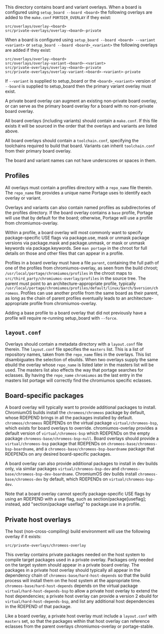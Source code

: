 This directory contains board and variant overlays.  When a board is
configured using `setup_board --board <board>` the following overlays are added
to the `make.conf` `PORTDIR_OVERLAY` if they exist:

```
src/overlays/overlay-<board>
src/private-overlays/overlay-<board>-private
```

When a board is configured using `setup_board --board <board> --variant
<variant>` or `setup_board --board <board>_<variant>` the following overlays
are added if they exist:

```
src/overlays/overlay-<board>
src/overlays/overlay-variant-<board>-<variant>
src/private-overlays/overlay-<board>-private
src/private-overlays/overlay-variant-<board>-<variant>-private
```

If `--variant` is supplied to setup_board or the `<board>_<variant>` version
of `--board` is supplied to setup_board then the primary variant overlay must
exist.

A private board overlay can augment an existing non-private board overlay,
or can serve as the primary board overlay for a board with no non-private board
overlay.

All board overlays (including variants) should contain a `make.conf`.  If
this file exists it will be sourced in the order that the overlays and variants
are listed above.

All board overlays should contain a `toolchain.conf`, specifying the
toolchains required to build that board.  Variants can inherit `toolchain.conf`
from their primary board overlay.

The board and variant names can not have underscores or spaces in them.


## Profiles

All overlays must contain a profiles directory with a `repo_name` file
therein.  The `repo_name` file provides a unique name Portage uses to identify
each overlay or variant.

Overlays and variants can also contain named profiles as subdirectories of
the profiles directory.  If the board overlay contains a `base` profile,
Portage will use that by default for the board; otherwise, Portage will use a
profile from chromiumos-overlay.

Within a profile, a board overlay will most commonly want to specify
package-specific USE flags via package.use, mask or unmask package versions via
package.mask and package.unmask, or mask or unmask keywords via
package.keywords.  See `man portage` in the chroot for full details on those
and other files that can appear in a profile.

Profiles in a board overlay must have a file `parent`, containing the full
path of one of the profiles from chromiumos-overlay, as seen from the build
chroot; `/usr/local/portage/chromiumos/profiles` in the chroot maps to
`src/third_party/chromiumos-overlay/profiles` in the source tree.  The parent
must point to an architecture-appropriate profile, typically
`/usr/local/portage/chromiumos/profiles/default/linux/$arch/$version/chromeos`.
Profiles can use another profile from the same board as their parent, as long
as the chain of parent profiles eventually leads to an architecture-appropriate
profile from chromiumos-overlay.

Adding a base profile to a board overlay that did not previously have a
profile will require re-running setup_board with `--force`.


## `layout.conf`

Overlays should contain a metadata directory with a `layout.conf` file
therein.  The `layout.conf` file specifies the `masters` list.  This is a list of
repository names, taken from the `repo_name` files in the overlays.  This list
disambiguates the selection of ebuilds.  When two overlays supply the same
ebuild the overlay whose `repo_name` is listed later in the masters list will be
used.  The masters list also effects the way that portage searches for
eclasses.  By having the `repo_name` `chromiumos` as the last entry in the
masters list portage will correctly find the chromiumos specific eclasses.


## Board-specific packages

A board overlay will typically want to provide additional packages to
install.  ChromiumOS builds install the `chromeos/chromeos` package by default,
whose RDEPEND brings in all the packages installed by default.
`chromeos/chromeos` RDEPENDs on the virtual package `virtual/chromeos-bsp`, which
exists for board overlays to override.  chromiumos-overlay provides a default
version of `virtual/chromeos-bsp` which RDEPENDs on the empty package
`chromeos-base/chromeos-bsp-null`.  Board overlays should provide a
`virtual/chromeos-bsp` package that RDEPENDs on
`chromeos-base/chromeos-bsp-boardname`, and a
`chromeos-base/chromeos-bsp-boardname` package that RDEPENDs on any desired
board-specific packages.

A board overlay can also provide additional packages to install in dev
builds only, via similar packages `virtual/chromeos-bsp-dev` and
`chromeos-base/chromeos-bsp-dev-boardname`.  ChromiumOS dev builds install
`chromeos-base/chromeos-dev` by default, which RDEPENDs on
`virtual/chromeos-bsp-dev`.

Note that a board overlay cannot specify package-specific USE flags by
using an RDEPEND with a use flag, such as section/package[useflag]; instead,
add "section/package useflag" to package.use in a profile.


## Private host overlays

The host (non-cross-compiling) build environment will use the following
overlay if it exists:

```
src/private-overlays/chromeos-overlay
```

This overlay contains private packages needed on the host system to compile
target packages used in a private overlay.  Packages only needed on the target
system should appear in a private board overlay.  The packages in a private
host overlay should typically all appear in the dependency chain of
`chromeos-base/hard-host-depends` so that the build process will install them on
the host system at the appropriate time.  `chromeos-base/hard-host-depends`
depends on the virtual package `virtual/hard-host-depends-bsp` to allow a private
host overlay to extend the host dependencies; a private host overlay can
provide a version 2 ebuild for `virtual/hard-host-depends-bsp`, and list any
additional host dependencies in the RDEPEND of that package.

Like a board overlay, a private host overlay must include a `layout.conf`
with `masters` set, so that the packages within that host overlay can reference
eclasses from the parent overlays chromiumos-overlay or portage-stable.
